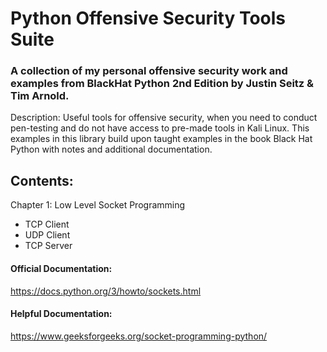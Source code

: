 # Python Offensive Security Tools Suite

### A collection of my personal offensive security work and examples from BlackHat Python 2nd Edition by Justin Seitz & Tim Arnold.

Description: Useful tools for offensive security, when you need to conduct pen-testing and do not have access to pre-made tools in Kali Linux. This examples in this library build upon taught examples in the book Black Hat Python with notes and additional documentation. 

## Contents:
Chapter 1: Low Level Socket Programming
- TCP Client
- UDP Client
- TCP Server
#### Official Documentation: 
https://docs.python.org/3/howto/sockets.html
#### Helpful Documentation: 
https://www.geeksforgeeks.org/socket-programming-python/
